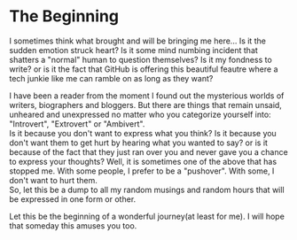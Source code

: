 # The Beginning

I sometimes think what brought and will be bringing me here... Is it the sudden emotion struck heart? Is it some mind numbing incident that shatters a "normal" human to question themselves? Is it my fondness to write? or is it the fact that GitHub is offering this beautiful feautre where a tech junkie like me can ramble on as long as they want?

<p>
I have been a reader from the moment I found out the mysterious worlds of writers, biographers and bloggers. But there are things that remain unsaid, unheared and unexpressed no matter who you categorize yourself into: "Introvert", "Extrovert" or "Ambivert".<br>
Is it because you don't want to express what you think? Is it because you don't want them to get hurt by hearing what you wanted to say?
or is it because of the fact that they just ran over you and never gave you a chance to express your thoughts? Well, it is sometimes one of the above that has stopped me. With some people, I prefer to be a "pushover". With some, I don't want to hurt them.<br>
So, let this be a dump to all my random musings and random hours that will be expressed in one form or other.
</p>

<p>
Let this be the beginning of a wonderful journey(at least for me). I will hope that someday this amuses you too.
</p>
